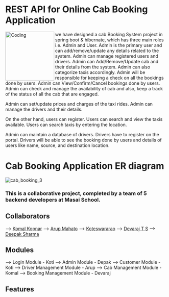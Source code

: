 # REST API for Online Cab Booking Application
<img align="left" alt="Coding" width="153" src="https://drive.google.com/file/d/1J7VryMZ6EyT5cSQJxqZDvd_dKH-vUTHU/view?usp=share_link">

we  have designed a cab Booking System project in spring boot & hibernate, which has three main roles i.e. Admin and User. Admin is the primary user and can add/remove/update any details related to the system. Admin can manage registered users and drivers. Admin can Add/Remove/Update cab and their details from the system. Admin can also categorize taxis accordingly. Admin will be responsible for keeping a check on all the bookings done by users. Admin can View/Confirm/Cancel bookings done by users. Admin can check and manage the availability of cab and also, keep a track of the status of all the cab that are engaged.

Admin can set/update prices and charges of the taxi rides. Admin can manage the drivers and their details.

On the other hand, users can register. Users can search and view the taxis available. Users can search taxis by entering the location.

Admin can maintain a database of drivers. Drivers have to register on the portal. Drivers will be able to see the booking done by users and details of users like name, source, and destination location.

# Cab Booking Application ER diagram
![cab_booking_3](https://user-images.githubusercontent.com/68966858/185020617-92914a9c-b5e2-4b3b-aa36-dc6a26454cba.jpeg)

### This is a collaborative project, completed by a team of 5 backend developers at Masai School.

## Collaborators

--> [Komal Kopnar](https://www.github.com/Komalkopnar622)
--> [Arup Mahato](https://www.github.com/arupx3492)
--> [Koteswararao](https://www.github.com/Koti79k)
--> [Devaraj T S](https://www.github.com/devrajts)
--> [Deepak Sharma](https://www.github.com/brahmandeepak)

## Modules

-->	Login Module - Koti
-->	Admin Module - Depak
-->	Customer Module - Koti
-->	Driver Management Module - Arup
-->	Cab Management Module - Komal
-->	Booking Management Module - Devaraj

## Features


